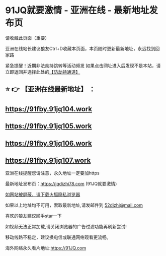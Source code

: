 # 91JQ就要激情 -  亚洲在线 - 最新地址发布页

请收藏此页面（重要）

亚洲在线站长建议狼友Ctrl+D收藏本页面，本页随时更新最新地址，永远找到回家路

紧急提醒！近期非法劫持跳转等活动频发
如果点击网址进入后发现不是本站，请立即返回并选择此处的[【防劫持通道】](https://23.224.200.44:7011/)

## :star: :point_right: 【亚洲在线最新地址】 ：
## https://91fby.91jq104.work
## https://91fby.91jq105.work
## https://91fby.91jq106.work
## https://91fby.91jq107.work


亚洲在线提醒您请注意，永久地址一定要加https

最新地址发布页：https://jqdizhi78.com (91JQ就要激情)

[如网站被屏蔽，请下载火狐隐私浏览器](https://www.firefox.com.cn)

如果以上地址均不可用，索取最新地址,请发邮件到 <52dizhi@mail.com>

喜欢的狼友建议顺手star一下

如视频无法正常加载,请关闭浏览器的广告过滤功能再刷新尝试!

移动线路不稳定，建议换电信或联通网络观看更流畅。

海外网络永久看片地址:https://91JQ.com
